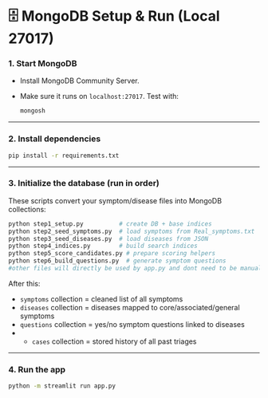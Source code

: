 # 🗄️ MongoDB Setup & Run (Local 27017)

### 1. Start MongoDB

* Install MongoDB Community Server.
* Make sure it runs on `localhost:27017`.
  Test with:

  ```bash
  mongosh
  ```

---

### 2. Install dependencies

```bash
pip install -r requirements.txt
```

---

### 3. Initialize the database (run in order)

These scripts convert your symptom/disease files into MongoDB collections:

```bash
python step1_setup.py          # create DB + base indices
python step2_seed_symptoms.py  # load symptoms from Real_symptoms.txt
python step3_seed_diseases.py  # load diseases from JSON
python step4_indices.py        # build search indices
python step5_score_candidates.py # prepare scoring helpers
python step6_build_questions.py  # generate symptom questions
#other files will directly be used by app.py and dont need to be manually run, ex-files 7,8,9
```

After this:

* `symptoms` collection = cleaned list of all symptoms
* `diseases` collection = diseases mapped to core/associated/general symptoms
* `questions` collection = yes/no symptom questions linked to diseases
* * `cases` collection = stored history of all past triages

---

### 4. Run the app

```bash
python -m streamlit run app.py
```
